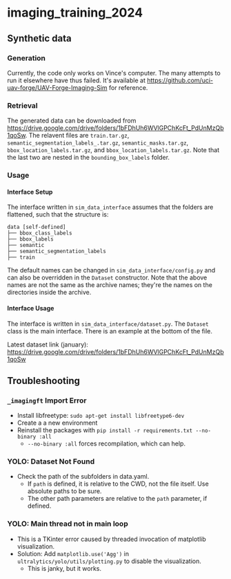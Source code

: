 # imaging_training_2024

## Synthetic data

### Generation
Currently, the code only works on Vince's computer. The many attempts to run it elsewhere have thus failed. 
It's available at https://github.com/uci-uav-forge/UAV-Forge-Imaging-Sim for reference.

### Retrieval
The generated data can be downloaded from https://drive.google.com/drive/folders/1bFDhUh6WVlGPChKcFt_PdUnMzQb1qoSw.
The relavent files are `train.tar.gz`, `semantic_segmentation_labels_.tar.gz`, `semantic_masks.tar.gz`, `bbox_location_labels.tar.gz`, and `bbox_location_labels.tar.gz`. Note that the last two are nested in the `bounding_box_labels` folder. 

### Usage

#### Interface Setup
The interface written in `sim_data_interface` assumes that the folders are flattened, such that the structure is:

```
data [self-defined]
├── bbox_class_labels
├── bbox_labels
├── semantic
├── semantic_segmentation_labels
├── train
```

The default names can be changed in `sim_data_interface/config.py` and can also be overridden in the `Dataset` constructor. Note that the above names are not the same as the archive names; they're the names on the directories inside the archive.

#### Interface Usage
The interface is written in `sim_data_interface/dataset.py`. The `Dataset` class is the main interface. There is an example at the bottom of the file.

Latest dataset link (january): https://drive.google.com/drive/folders/1bFDhUh6WVlGPChKcFt_PdUnMzQb1qoSw

## Troubleshooting

### `_imagingft` Import Error
  - Install libfreetype: `sudo apt-get install libfreetype6-dev`
  - Create a a new environment
  - Reinstall the packages with `pip install -r requirements.txt --no-binary :all`
    - `--no-binary :all` forces recompilation, which can help.

### YOLO: Dataset Not Found
- Check the path of the subfolders in data.yaml.
  - If `path` is defined, it is relative to the CWD, not the file itself. Use absolute paths to be sure.
  - The other path parameters are relative to the `path` parameter, if defined.

### YOLO: Main thread not in main loop
  - This is a TKinter error caused by threaded invocation of matplotlib visualization.
  - Solution: Add `matplotlib.use('Agg')` in `ultralytics/yolo/utils/plotting.py` to disable the visualization.
    - This is janky, but it works.
  